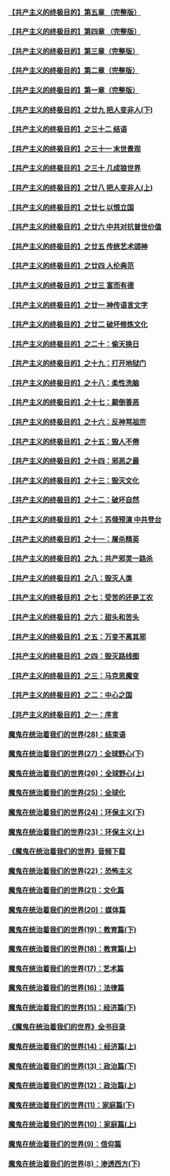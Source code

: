 #### [【共产主义的终极目的】第五章 （完整版）](../pages/nsc422/n11428912.md?t=08140116) 

#### [【共产主义的终极目的】第四章 （完整版）](../pages/nsc422/n11428907.md?t=08140116) 

#### [【共产主义的终极目的】第三章（完整版）](../pages/nsc422/n11428848.md?t=08140116) 

#### [【共产主义的终极目的】第二章（完整版）](../pages/nsc422/n11428831.md?t=08140116) 

#### [【共产主义的终极目的】第一章（完整版）](../pages/nsc422/n11417651.md?t=08140116) 

#### [【共产主义的终极目的】之廿九 把人变非人(下)](../pages/nsc422/n11344140.md?t=08140116) 

#### [【共产主义的终极目的】之三十二 结语](../pages/nsc422/n11360535.md?t=08140116) 

#### [【共产主义的终极目的】之三十一 末世景观](../pages/nsc422/n11351129.md?t=08140116) 

#### [【共产主义的终极目的】之三十 几成狼世界](../pages/nsc422/n11348280.md?t=08140116) 

#### [【共产主义的终极目的】之廿八 把人变非人(上)](../pages/nsc422/n11340492.md?t=08140116) 

#### [【共产主义的终极目的】之廿七 以恨立国](../pages/nsc422/n11336944.md?t=08140116) 

#### [【共产主义的终极目的】之廿六 中共对抗普世价值](../pages/nsc422/n11324785.md?t=08140116) 

#### [【共产主义的终极目的】之廿五 传统艺术颂神](../pages/nsc422/n11296396.md?t=08140116) 

#### [【共产主义的终极目的】之廿四 人伦典范](../pages/nsc422/n11296397.md?t=08140116) 

#### [【共产主义的终极目的】之廿三 富而有德](../pages/nsc422/n11283598.md?t=08140116) 

#### [【共产主义的终极目的】之廿一 神传语言文字](../pages/nsc422/n11263265.md?t=08140116) 

#### [【共产主义的终极目的】之廿二 破坏修炼文化](../pages/nsc422/n11245728.md?t=08140116) 

#### [【共产主义的终极目的】之二十：偷天换日](../pages/nsc422/n11238846.md?t=08140116) 

#### [【共产主义的终极目的】之十九：打开地狱门](../pages/nsc422/n11206376.md?t=08140116) 

#### [【共产主义的终极目的】之十八：柔性洗脑](../pages/nsc422/n11199994.md?t=08140116) 

#### [【共产主义的终极目的】之十七：颠倒善恶](../pages/nsc422/n11179782.md?t=08140116) 

#### [【共产主义的终极目的】之十六：反神骂祖宗](../pages/nsc422/n11166798.md?t=08140116) 

#### [【共产主义的终极目的】之十五：毁人不倦](../pages/nsc422/n11166792.md?t=08140116) 

#### [【共产主义的终极目的】之十四：邪恶之最](../pages/nsc422/n11150249.md?t=08140116) 

#### [【共产主义的终极目的】之十三：毁灭文化](../pages/nsc422/n11135227.md?t=08140116) 

#### [【共产主义的终极目的】之十二：破坏自然](../pages/nsc422/n11135214.md?t=08140116) 

#### [【共产主义的终极目的】之十：苏俄预演 中共登台](../pages/nsc422/n11118424.md?t=08140116) 

#### [【共产主义的终极目的】之十一：屠杀精英](../pages/nsc422/n11118442.md?t=08140116) 

#### [【共产主义的终极目的】之九：共产邪灵一路杀](../pages/nsc422/n11114139.md?t=08140116) 

#### [【共产主义的终极目的】之八：毁灭人类](../pages/nsc422/n11108503.md?t=08140116) 

#### [【共产主义的终极目的】之七：受苦的还是工农](../pages/nsc422/n11101809.md?t=08140116) 

#### [【共产主义的终极目的】之六：甜头和苦头](../pages/nsc422/n11096971.md?t=08140116) 

#### [【共产主义的终极目的】之五：万变不离其邪](../pages/nsc422/n11091285.md?t=08140116) 

#### [【共产主义的终极目的】之四：毁灭路线图](../pages/nsc422/n11086284.md?t=08140116) 

#### [【共产主义的终极目的】之三：马克思魔变](../pages/nsc422/n11061941.md?t=08140116) 

#### [【共产主义的终极目的】之二：中心之国](../pages/nsc422/n11047728.md?t=08140116) 

#### [【共产主义的终极目的】之一：序言](../pages/nsc422/n11086077.md?t=08140116) 

#### [魔鬼在统治着我们的世界(28)：结束语](../pages/nsc422/n10936246.md?t=08140116) 

#### [魔鬼在统治着我们的世界(27)：全球野心(下)](../pages/nsc422/n10928319.md?t=08140116) 

#### [魔鬼在统治着我们的世界(26)：全球野心(上)](../pages/nsc422/n10900318.md?t=08140116) 

#### [魔鬼在统治着我们的世界(25)：全球化](../pages/nsc422/n10788205.md?t=08140116) 

#### [魔鬼在统治着我们的世界(24)：环保主义(下)](../pages/nsc422/n10695307.md?t=08140116) 

#### [魔鬼在统治着我们的世界(23)：环保主义(上)](../pages/nsc422/n10688613.md?t=08140116) 

#### [《魔鬼在统治着我们的世界》音频下载](../pages/nsc422/n10635553.md?t=08140116) 

#### [魔鬼在统治着我们的世界(22)：恐怖主义](../pages/nsc422/n10614727.md?t=08140116) 

#### [魔鬼在统治着我们的世界(21)：文化篇](../pages/nsc422/n10597706.md?t=08140116) 

#### [魔鬼在统治着我们的世界(20)：媒体篇](../pages/nsc422/n10586579.md?t=08140116) 

#### [魔鬼在统治着我们的世界(19)：教育篇(下)](../pages/nsc422/n10564808.md?t=08140116) 

#### [魔鬼在统治着我们的世界(18)：教育篇(上)](../pages/nsc422/n10526970.md?t=08140116) 

#### [魔鬼在统治着我们的世界(17)：艺术篇](../pages/nsc422/n10499093.md?t=08140116) 

#### [魔鬼在统治着我们的世界(16)：法律篇](../pages/nsc422/n10485969.md?t=08140116) 

#### [魔鬼在统治着我们的世界(15)：经济篇(下)](../pages/nsc422/n10469975.md?t=08140116) 

#### [《魔鬼在统治着我们的世界》全书目录](../pages/nsc422/n10464261.md?t=08140116) 

#### [魔鬼在统治着我们的世界(14)：经济篇(上)](../pages/nsc422/n10457370.md?t=08140116) 

#### [魔鬼在统治着我们的世界(13)：政治篇(下)](../pages/nsc422/n10448270.md?t=08140116) 

#### [魔鬼在统治着我们的世界(12)：政治篇(上)](../pages/nsc422/n10444576.md?t=08140116) 

#### [魔鬼在统治着我们的世界(11)：家庭篇(下)](../pages/nsc422/n10440961.md?t=08140116) 

#### [魔鬼在统治着我们的世界(10)：家庭篇(上)](../pages/nsc422/n10435448.md?t=08140116) 

#### [魔鬼在统治着我们的世界(9)：信仰篇](../pages/nsc422/n10432159.md?t=08140116) 

#### [魔鬼在统治着我们的世界(8)：渗透西方(下)](../pages/nsc422/n10429603.md?t=08140116) 

